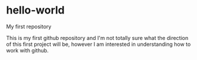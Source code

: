 # hello-world
My first repository

This is my first github repository and I'm not totally sure what the direction of this first project will be, however I am interested in understanding how to work with github.
